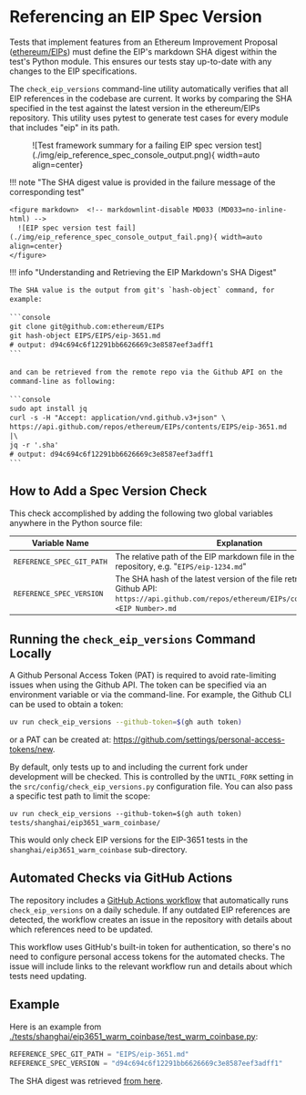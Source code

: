 # Referencing an EIP Spec Version

Tests that implement features from an Ethereum Improvement Proposal ([ethereum/EIPs](https://github.com/ethereum/EIPs/tree/master/EIPS)) must define the EIP's markdown SHA digest within the test's Python module. This ensures our tests stay up-to-date with any changes to the EIP specifications.

The `check_eip_versions` command-line utility automatically verifies that all EIP references in the codebase are current. It works by comparing the SHA specified in the test against the latest version in the ethereum/EIPs repository. This utility uses pytest to generate test cases for every module that includes "eip" in its path.

<figure markdown>  <!-- markdownlint-disable MD033 (MD033=no-inline-html) -->
  ![Test framework summary for a failing EIP spec version test](./img/eip_reference_spec_console_output.png){ width=auto align=center}
</figure>

!!! note "The SHA digest value is provided in the failure message of the corresponding test"

    <figure markdown>  <!-- markdownlint-disable MD033 (MD033=no-inline-html) -->
      ![EIP spec version test fail](./img/eip_reference_spec_console_output_fail.png){ width=auto align=center}
    </figure>

!!! info "Understanding and Retrieving the EIP Markdown's SHA Digest"

    The SHA value is the output from git's `hash-object` command, for example:

    ```console
    git clone git@github.com:ethereum/EIPs
    git hash-object EIPS/EIPS/eip-3651.md
    # output: d94c694c6f12291bb6626669c3e8587eef3adff1
    ```

    and can be retrieved from the remote repo via the Github API on the command-line as following:

    ```console
    sudo apt install jq
    curl -s -H "Accept: application/vnd.github.v3+json" \
    https://api.github.com/repos/ethereum/EIPs/contents/EIPS/eip-3651.md |\
    jq -r '.sha'
    # output: d94c694c6f12291bb6626669c3e8587eef3adff1
    ```

## How to Add a Spec Version Check

This check accomplished by adding the following two global variables anywhere in the Python source file:

| Variable Name             | Explanation                                                                                                                                                     |
| ------------------------- | --------------------------------------------------------------------------------------------------------------------------------------------------------------- |
| `REFERENCE_SPEC_GIT_PATH` | The relative path of the EIP markdown file in the [ethereum/EIPs](https://github.com/ethereum/EIPs/) repository, e.g. "`EIPS/eip-1234.md`"                      |
| `REFERENCE_SPEC_VERSION`  | The SHA hash of the latest version of the file retrieved from the Github API:<br>`https://api.github.com/repos/ethereum/EIPs/contents/EIPS/eip-<EIP Number>.md` |

## Running the `check_eip_versions` Command Locally

A Github Personal Access Token (PAT) is required to avoid rate-limiting issues when using the Github API. The token can be specified via an environment variable or via the command-line. For example, the Github CLI can be used to obtain a token:

```bash
uv run check_eip_versions --github-token=$(gh auth token)
```

or a PAT can be created at: https://github.com/settings/personal-access-tokens/new.

By default, only tests up to and including the current fork under development will be checked. This is controlled by the `UNTIL_FORK` setting in the `src/config/check_eip_versions.py` configuration file. You can also pass a specific test path to limit the scope:

```shell
uv run check_eip_versions --github-token=$(gh auth token) tests/shanghai/eip3651_warm_coinbase/
```

This would only check EIP versions for the EIP-3651 tests in the `shanghai/eip3651_warm_coinbase` sub-directory.

## Automated Checks via GitHub Actions

The repository includes a [GitHub Actions workflow](https://github.com/ethereum/execution-spec-tests/actions/workflows/check_eip_versions.yaml) that automatically runs `check_eip_versions` on a daily schedule. If any outdated EIP references are detected, the workflow creates an issue in the repository with details about which references need to be updated.

This workflow uses GitHub's built-in token for authentication, so there's no need to configure personal access tokens for the automated checks. The issue will include links to the relevant workflow run and details about which tests need updating.

## Example

Here is an example from [./tests/shanghai/eip3651_warm_coinbase/test_warm_coinbase.py](../tests/shanghai/eip3651_warm_coinbase/test_warm_coinbase/index.md):

```python
REFERENCE_SPEC_GIT_PATH = "EIPS/eip-3651.md"
REFERENCE_SPEC_VERSION = "d94c694c6f12291bb6626669c3e8587eef3adff1"
```

The SHA digest was retrieved [from here](https://api.github.com/repos/ethereum/EIPs/contents/EIPS/eip-3651.md).
